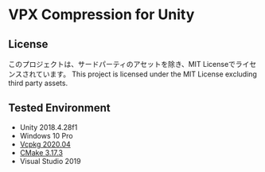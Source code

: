 # VPX Compression for Unity

## License
このプロジェクトは、サードパーティのアセットを除き、MIT Licenseでライセンスされています。
This project is licensed under the MIT License excluding third party assets.

## Tested Environment
- Unity 2018.4.28f1
- Windows 10 Pro
- [Vcpkg 2020.04](https://github.com/microsoft/vcpkg/releases/tag/2020.04)
- [CMake 3.17.3](https://github.com/Kitware/CMake/releases/tag/v3.17.3)
- Visual Studio 2019
